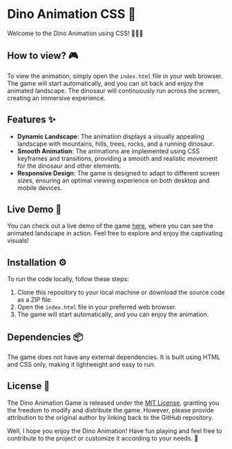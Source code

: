 # Dino Animation CSS 🦕 

Welcome to the Dino Animation using CSS! 🌄🏃‍♂️

## How to view? 🎮
To view the animation, simply open the `index.html` file in your web browser. The game will start automatically, and you can sit back and enjoy the animated landscape. The dinosaur will continuously run across the screen, creating an immersive experience.

## Features ✨
- **Dynamic Landscape**: The animation displays a visually appealing landscape with mountains, hills, trees, rocks, and a running dinosaur.
- **Smooth Animation**: The animations are implemented using CSS keyframes and transitions, providing a smooth and realistic movement for the dinosaur and other elements.
- **Responsive Design**: The game is designed to adapt to different screen sizes, ensuring an optimal viewing experience on both desktop and mobile devices.

## Live Demo 🚀
You can check out a live demo of the game [here](https://github.io/dino-animation-css), where you can see the animated landscape in action. Feel free to explore and enjoy the captivating visuals!

## Installation ⚙️
To run the code locally, follow these steps:
1. Clone this repository to your local machine or download the source code as a ZIP file.
2. Open the `index.html` file in your preferred web browser.
3. The game will start automatically, and you can enjoy the animation.

## Dependencies 📦
The game does not have any external dependencies. It is built using HTML and CSS only, making it lightweight and easy to run.

## License 📄
The Dino Animation Game is released under the [MIT License](LICENSE), granting you the freedom to modify and distribute the game. However, please provide attribution to the original author by linking back to the GitHub repository.

Well, I hope you enjoy the Dino Animation! Have fun playing and feel free to contribute to the project or customize it according to your needs. 🎉
